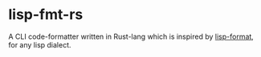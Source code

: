 # lisp-fmt-rs

A CLI code-formatter written in Rust-lang which is inspired by [lisp-format](https://github.com/eschulte/lisp-format), for any lisp dialect.
